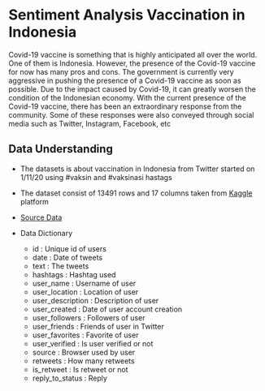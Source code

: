# Sentiment Analysis Vaccination in Indonesia
Covid-19 vaccine is something that is highly anticipated all over the world. One of them is Indonesia. However, the presence of the Covid-19 vaccine for now has many pros and cons. The government is currently very aggressive in pushing the presence of a Covid-19 vaccine as soon as possible. Due to the impact caused by Covid-19, it can greatly worsen the condition of the Indonesian economy.
With the current presence of the Covid-19 vaccine, there has been an extraordinary response from the community. Some of these responses were also conveyed through social media such as Twitter, Instagram, Facebook, etc 
## Data Understanding
* The datasets is about vaccination in Indonesia from Twitter started on 1/11/20 using #vaksin and #vaksinasi hastags

* The dataset consist of 13491 rows and 17 columns taken from [Kaggle](kaggle.com) platform

* [Source Data](https://www.kaggle.com/rpnugroho/indonesian-vaccination-tweets)

* Data Dictionary
  - id                : Unique id of users
  - date              : Date of tweets
  - text              : The tweets
  - hashtags          : Hashtag used
  - user_name         : Username of user
  - user_location     : Location of user
  - user_description  : Description of user
  - user_created      : Date of user account creation
  - user_followers    : Followers of user
  - user_friends      : Friends of user in Twitter
  - user_favorites    : Favorite of user
  - user_verified     : Is user verified or not
  - source            : Browser used by user
  - retweets          : How many retweets
  - is_retweet        : Is retweet or not
  - reply_to_status   : Reply
